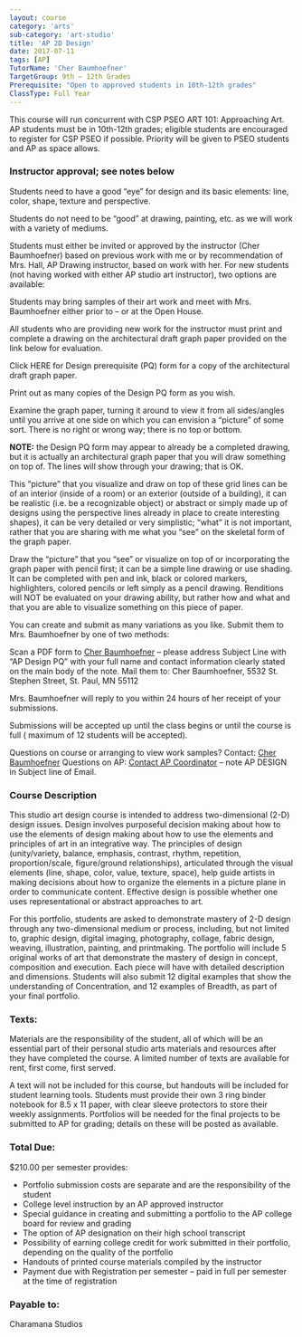 ```yaml
---
layout: course
category: 'arts'
sub-category: 'art-studio'
title: 'AP 2D Design'
date: 2017-07-11
tags: [AP]
TutorName: 'Cher Baumhoefner'
TargetGroup: 9th – 12th Grades
Prerequisite: "Open to approved students in 10th-12th grades"
ClassType: Full Year
---
```


This course will run concurrent with CSP PSEO ART 101: Approaching Art. 
AP students must be in 10th-12th grades; eligible students are encouraged to register for CSP PSEO if possible. 
Priority will be given to PSEO students and AP as space allows.

### Instructor approval; see notes below

Students need to have a good “eye” for design and its basic elements: line, color, shape, texture and perspective.

Students do not need to be “good” at drawing, painting, etc. as we will work with a variety of mediums.

Students must either be invited or approved by the instructor (Cher Baumhoefner) based on previous work with me or by recommendation of Mrs. Hall, AP Drawing instructor, based on work with her.
For new students (not having worked with either AP studio art instructor), two options are available:

Students may bring samples of their art work and meet with Mrs. Baumhoefner either prior to – or at the Open House.

All students who are providing new work for the instructor must print and complete a drawing on the architectural draft graph paper provided on the link below for evaluation.

Click HERE for Design prerequisite (PQ) form for a copy of the architectural draft graph paper.

Print out as many copies of the Design PQ form as you wish.

Examine the graph paper, turning it around to view it from all sides/angles until you arrive at one side on which you can envision a “picture” of some sort.  There is no right or wrong way; there is no top or bottom.

**NOTE:** the Design PQ form may appear to already be a completed drawing, but it is actually an architectural graph paper that you will draw something on top of. The lines will show through your drawing; that is OK.

This “picture” that you visualize and draw on top of these grid lines can be of an interior (inside of a room) or an exterior (outside of a building), it can be realistic (i.e. be a recognizable object) or abstract or simply made up of designs using the perspective lines already in place to create interesting shapes), it can be very detailed or very simplistic; “what” it is not important, rather that you are sharing with me what you “see” on the skeletal form of the graph paper.

Draw the “picture” that you “see” or visualize on top of or incorporating the graph paper with pencil first; it can be a simple line drawing or use shading.  It can be completed with pen and ink, black or colored markers, highlighters, colored pencils or left simply as a pencil drawing.
Renditions will NOT be evaluated on your drawing ability, but rather how and what and that you are able to visualize something on this piece of paper.

You can create and submit as many variations as you like.
Submit them to Mrs. Baumhoefner by one of two methods:

Scan a PDF form to  [Cher Baumhoefner](mailto:cherb@mtn.org) – please address Subject Line with “AP Design PQ” with your full name and contact information clearly stated on the main body of the note.
    Mail them to: Cher Baumhoefner, 5532 St. Stephen Street, St. Paul, MN 55112

Mrs. Baumhoefner will reply to you within 24 hours of her receipt of your submissions.

Submissions will be accepted up until the class begins or until the course is full ( maximum of 12 students will be accepted).

Questions on course or arranging to view work samples? Contact: [Cher Baumhoefner](mailto:cherb@mtn.org)
Questions on AP: [Contact AP Coordinator](mailto:ouryeahservices@gmail.com) – note AP DESIGN in Subject line of Email.

### Course Description
This studio art design course is intended to address two-dimensional (2-D) design issues. Design involves purposeful decision making about how to use the elements of design making about how to use the elements and principles of art in an integrative way. The principles of design (unity/variety, balance, emphasis, contrast, rhythm, repetition, proportion/scale, figure/ground relationships), articulated through the visual elements (line, shape, color, value, texture, space), help guide artists in making decisions about how to organize the elements in a picture plane in order to communicate content.  Effective design is possible whether one uses representational or abstract approaches to art.

For this portfolio, students are asked to demonstrate mastery of 2-D design through any two-dimensional medium or process, including, but not limited to, graphic design, digital imaging, photography, collage, fabric design, weaving, illustration, painting, and printmaking.
The portfolio will include 5 original works of art that  demonstrate the mastery of design in concept, composition and execution. Each piece will have with detailed description and dimensions. Students will also submit 12 digital examples that show the understanding of Concentration, and 12 examples of  Breadth, as part of your final portfolio.

### Texts:
Materials are the responsibility of the student, all of which will be an essential part of their personal studio arts materials and resources after they have completed the course. A limited number of texts are available for rent, first come, first served.

A text will not be included for this course, but handouts will be included for student learning tools.  Students must provide their own 3 ring binder notebook for 8.5 x 11 paper, with clear sleeve protectors to store their weekly assignments. Portfolios will be needed for the final projects to be submitted to AP for grading; details on these will be posted as available.

### Total Due:

$210.00 per semester provides:

* Portfolio submission costs are separate and are the responsibility of the student
* College level  instruction by an AP approved instructor
* Special guidance in creating and submitting a portfolio to the AP college board for review and grading
* The option of AP designation on their high school transcript
* Possibility of earning college credit for work submitted in their portfolio, depending on the quality of the portfolio
* Handouts of printed course materials compiled by the instructor
* Payment due with Registration per semester – paid in full per semester at the time of registration

### Payable to:
Charamana Studios